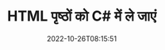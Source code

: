 ---
############################# Static ############################
layout: "auto-gen-merger"
date: 2022-10-26T08:15:51
draft: false
otherformats: mht mhtml odp ods odt one otp ott pdf pps ppsx ppt pptx rtf tex vdx

############################# Head ############################
head_title: "HTML पेजों को C# में ले जाएं"
head_description: "दस्तावेज़ विलय API का उपयोग करके C# में HTML दस्तावेज़ के पृष्ठों को किसी भी स्थिति में ले जाएं।"

############################# Header ############################
title: "HTML पृष्ठों को C# में ले जाएं"
description: "{{उत्पादनाम}} कोड की कुछ पंक्तियों के साथ HTML पृष्ठों को स्थानांतरित करें।"
bg_image: "https://cms.admin.containerize.com/templates/aspose/App_Themes/V3/images/bg/header1.png"
bg_overlay: false
button:
    enable: true
    icon: "fas fa-arrow-down"
    label: "नि: शुल्क परीक्षण डाउनलोड करें"
    link: "https://downloads.groupdocs.com/merger/net"

############################# SubMenu ############################
submenu:
    enable: true

    left:
        img_alt: "GroupDocs.Merger for .NET"
        image: "https://cms.admin.containerize.com/templates/groupdocs/images/product-logos/90x90-noborder/groupdocs-merger-net.png"
        product: "GroupDocs.Merger"
        platform: ".NET"

    middle:
        button:

            # button loop
            - link: "https://apireference.groupdocs.com/merger/net"
              text: "एपीआई संदर्भ"

            # button loop
            - link: "https://github.com/groupdocs-merger"
              text: "कोड उदाहरण"

            # button loop
            - link: "https://products.groupdocs.app/merger/family"
              text: "लाइव डेमो"

            # button loop
            - link: "https://purchase.groupdocs.com/pricing/merger/net"
              text: "मूल्य निर्धारण"

    right:
        link_download: "https://downloads.groupdocs.com/merger"
        link_learn: "https://docs.groupdocs.com/merger/net"
        link_buy: "https://purchase.groupdocs.com"

############################# About ############################
about:
    enable: true
    title: "GroupDocs.Merger for .NET API के बारे में"
    content: |
        [GroupDocs.Merger for .NET](/hi/merger/net/) PDF, Microsoft Office (Word, Excel, PowerPoint) सहित दस्तावेज़ स्वरूपों की एक विस्तृत श्रृंखला के बीच सुरक्षित रूप से मर्ज और विभाजित करने का एक सरल समाधान प्रदान करता है , OneNote), OpenDocument, HTML, चित्र और कई अन्य .NET अनुप्रयोगों के भीतर। कोड की केवल कुछ पंक्तियों को जोड़कर, कई दस्तावेज़ संचालन करें जैसे कि दस्तावेज़ों के भीतर पृष्ठों के उन्मुखीकरण को स्थानांतरित करना, हटाना, घुमाना, स्वैप करना, निकालना या बदलना। दस्तावेज़ मर्ज करने वाला एपीआई पृष्ठ पर दस्तावेज़ संरचना, स्वरूपण और सामग्री का विश्लेषण करने के लिए छवि के रूप में दस्तावेज़ पृष्ठों का पूर्वावलोकन करने का भी समर्थन करता है।
        
        GroupDocs.Merger API कॉर्पोरेट समाधानों के लिए एक सही विकल्प है जिसके लिए फ़ाइल पेज मूविंग सुविधाओं की आवश्यकता होती है। ये एपीआई .NET Framework, .NET Standard, .NET Core, Mono सहित सभी प्रमुख ऑपरेटिंग सिस्टम और प्लेटफॉर्म पर अच्छी तरह से समर्थित हैं।

############################# Steps ############################
steps:
    enable: true
    title_left: "HTML फ़ाइल पृष्ठों को .NET में ले जाएं"
    content_left: |
        [GroupDocs.Merger for .NET](/hi/merger/net/) कुछ आसान चरणों को लागू करके C# डेवलपर्स के लिए एक HTML फ़ाइल के भीतर पृष्ठों को स्थानांतरित करना आसान बनाता है। .
        
        * वर्तमान और नई पृष्ठ संख्या निर्दिष्ट करने के लिए **मूवऑप्शन** प्रारंभ करें।
        * **विलय** का नया उदाहरण बनाएं और स्रोत दस्तावेज़ पथ को कंस्ट्रक्टर पैरामीटर के रूप में पास करें।
        * **मूवपेज** पर कॉल करें और **मूवऑप्शन** ऑब्जेक्ट पास करें।
        * **सहेजें** पर कॉल करें और परिणामी दस्तावेज़ को सहेजने के लिए फ़ाइल पथ निर्दिष्ट करें।

    title_right: "सिस्टम आवश्यकताएं"
    content_right: |
        GroupDocs.Merger for .NET API सभी प्रमुख प्लेटफॉर्म और ऑपरेटिंग सिस्टम पर समर्थित हैं। नीचे दिए गए कोड को निष्पादित करने से पहले, कृपया सुनिश्चित करें कि आपके सिस्टम पर निम्नलिखित पूर्वापेक्षाएँ स्थापित हैं।

        * ऑपरेटिंग सिस्टम: माइक्रोसॉफ्ट विंडोज, लिनक्स, मैकओएस
        * विकास परिवेश: Visual Studio, Xamarin, MonoDevelop
        * फ़्रेमवर्क: .NET Framework, .NET Standard, .NET Core, Mono
        * [NuGet](https://www.nuget.org/packages/groupdocs.merger) से GroupDocs.Merger for .NET का नवीनतम संस्करण डाउनलोड करें
         
    code: |
     {{% merger/additional-styles %}}
     {{< merger/code-merger title="C# उदाहरण कोड का उपयोग करके HTML फ़ाइल पृष्ठों को कैसे स्थानांतरित करें">}}

        ```csharp    
        // GroupDocs.Merger API का उपयोग करके HTML फ़ाइल पृष्ठों को स्थानांतरित करें
        int pageNumber = 6;
        int newPageNumber = 1;

        // वर्तमान और नई पृष्ठ संख्या निर्दिष्ट करने के लिए MoveOptions वर्ग को प्रारंभ करें
        MoveOptions moveOptions = new MoveOptions(pageNumber, newPageNumber);

        // इनपुट HTML दस्तावेज़ के साथ त्वरित विलय
        using (Merger merger = new Merger("input.html"))
          {
            // MovePage विधि को कॉल करें और उस पर MoveOptions ऑब्जेक्ट पास करें
            merger.MovePage(moveOptions);
    
            // सहेजें विधि को कॉल करें और आउटपुट दस्तावेज़ को सहेजने के लिए वांछित फ़ाइल पथ पास करें
            merger.Save("output.html");
          }
        ```
     {{< /merger/code-merger >}}

############################# Demos ############################
demos:
    enable: true
    title: "लाइव डेमो - HTML पेज ऑनलाइन ले जाएं"
    content: |
       [GroupDocs.Merger Live Demos](https://products.groupdocs.app/splitter/move-pages/html) वेबसाइट पर जाकर HTML फ़ाइल पेजों को अभी मूव करें।
       लाइव डेमो के निम्नलिखित लाभ हैं।
        
############################# About Formats ############################
about_formats:
    enable: true

############################# More Formats ############################
more_formats:
    enable: true
    title: "अन्य दस्तावेज़ स्वरूपों के पृष्ठ ले जाएँ"
    content: |
        फ़ाइल स्वरूपों और छवियों के लिए .NET दस्तावेज़ विलय और विभाजित API। नीचे बताए अनुसार कुछ लोकप्रिय फ़ाइल स्वरूपों को स्थानांतरित करें।

############################# Back to top ###############################
back_to_top:
    enable: true
---